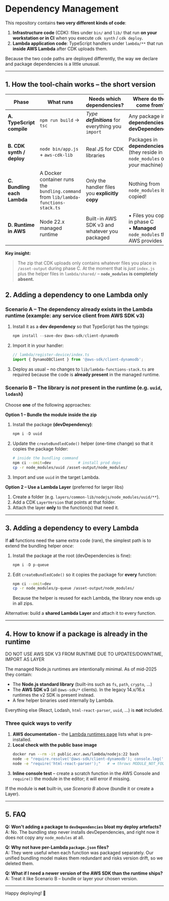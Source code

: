 # Dependency Management

This repository contains **two very different kinds of code**:

1. **Infrastructure code** (CDK): files under `bin/` and `lib/` that run **on your workstation or in CI** when you execute `cdk synth` / `cdk deploy`.
2. **Lambda application code**: TypeScript handlers under `lambda/**` that run **inside AWS Lambda** after CDK uploads them.

Because the two code paths are deployed differently, the way we declare and package dependencies is a little unusual.

---
## 1. How the tool-chain works – the short version

| Phase | What runs | Needs which dependencies? | Where do they come from? |
|-------|-----------|---------------------------|-------------------------|
| **A. TypeScript compile** | `npm run build` → `tsc` | _Type **definitions**_ for everything you `import` | Any package in **dependencies _or_ devDependencies** |
| **B. CDK synth / deploy** | `node bin/app.js` + `aws-cdk-lib` | Real JS for CDK libraries | Packages in **dependencies** (they reside in `node_modules` on _your_ machine) |
| **C. Bundling each Lambda** | A Docker container runs the `bundling.command` from `lib/lambda-functions-stack.ts` | Only the handler files you **explicitly copy** | Nothing from `node_modules` is copied! |
| **D. Runtime in AWS** | Node 22.x managed runtime | Built-in AWS SDK v3 and whatever you packaged | • Files you copied in phase C<br>• **Managed** `node_modules` that AWS provides |

**Key insight:**
> The zip that CDK uploads only contains whatever files you place in `/asset-output` during phase C. At the moment that is *just* `index.js` plus the helper files in `lambda/shared/` – **`node_modules` is completely absent.**


## 2. Adding a dependency **to one Lambda only**

### Scenario A – The dependency already exists in the Lambda runtime (example: any service client from AWS SDK v3)

1. Install it as a **dev dependency** so that TypeScript has the typings:
   ```powershell
   npm install --save-dev @aws-sdk/client-dynamodb
   ```
2. Import it in your handler:
   ```ts
   // lambda/register-device/index.ts
   import { DynamoDBClient } from '@aws-sdk/client-dynamodb';
   ```
3. Deploy as usual – no changes to `lib/lambda-functions-stack.ts` are required because the code is **already present** in the managed runtime.

### Scenario B – The library is *not* present in the runtime (e.g. `uuid`, `lodash`)

Choose **one** of the following approaches:

**Option 1 – Bundle the module inside the zip**
1. Install the package **(devDependency)**:
   ```powershell
   npm i -D uuid
   ```
2. Update the `createBundledCode()` helper (one-time change) so that it copies the package folder:
   ```bash
   # inside the bundling command
   npm ci --omit=dev            # install prod deps
   cp -r node_modules/uuid /asset-output/node_modules/
   ```
3. Import and use `uuid` in the target Lambda.

**Option 2 – Use a Lambda Layer** (preferred for larger libs)
1. Create a folder (e.g. `layers/common-lib/nodejs/node_modules/uuid/**`).
2. Add a CDK `LayerVersion` that points at that folder.
3. Attach the layer **only** to the function(s) that need it.

---
## 3. Adding a dependency **to every Lambda**

If **all** functions need the same extra code (rare), the simplest path is to extend the bundling helper _once_:

1. Install the package at the root (devDependencies is fine):
   ```powershell
   npm i -D p-queue
   ```
2. Edit `createBundledCode()` so it copies the package for **every** function:
   ```bash
   npm ci --omit=dev
   cp -r node_modules/p-queue /asset-output/node_modules/
   ```
   Because the helper is reused for each Lambda, the library now ends up in all zips.

Alternative: build a **shared Lambda Layer** and attach it to every function.

---
## 4. How to know if a package is already in the runtime

DO NOT USE AWS SDK V3 FROM RUNTIME DUE TO UPDATES/DOWNTIME, IMPORT AS LAYER

The managed Node.js runtimes are intentionally minimal.  As of mid-2025 they contain:

* The **Node.js standard library** (built-ins such as `fs`, `path`, `crypto`, …)  
* The **AWS SDK v3** (all `@aws-sdk/*` clients). In the legacy 14.x/16.x runtimes the v2 SDK is present instead.  
* A few helper binaries used internally by Lambda.

Everything else (React, Lodash, `html-react-parser`, `uuid`, …) is **not** included.

### Three quick ways to verify

1. **AWS documentation** – the [Lambda runtimes page](https://docs.aws.amazon.com/lambda/latest/dg/lambda-runtimes.html) lists what is pre-installed.
2. **Local check with the public base image**
   ```bash
   docker run --rm -it public.ecr.aws/lambda/nodejs:22 bash
   node -e "require.resolve('@aws-sdk/client-dynamodb'); console.log('AWS SDK found')"
   node -e "require('html-react-parser');"   # ➜ throws MODULE_NOT_FOUND
   ```
3. **Inline console test** – create a scratch function in the AWS Console and `require()` the module in the editor; it will error if missing.

If the module is **not** built-in, use *Scenario B* above (bundle it or create a Layer).

---
## 5. FAQ

**Q: Won't adding a package to `devDependencies` bloat my deploy artefacts?**  
A: No. The bundling step never installs devDependencies, and right now it does not copy any `node_modules` at all.

**Q: Why not have per-Lambda `package.json` files?**  
A: They were useful when each function was packaged separately. Our unified bundling model makes them redundant and risks version drift, so we deleted them.

**Q: What if I need a newer version of the AWS SDK than the runtime ships?**  
A: Treat it like Scenario B – bundle or layer your chosen version.

---
Happy deploying! 🎉 